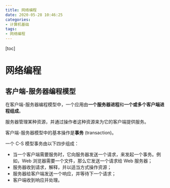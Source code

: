 ```yaml
---
title: 网络编程
date: 2020-05-28 10:46:25
categories:
- 计算机基础
tags:
- 网络编程
---
```


[toc]

# 网络编程

## 客户端-服务器编程模型

在客户端-服务器编程模型中，一个应用由**一个服务器进程**和**一个或多个客户端进程组成**。

服务器管理某种资源，并通过操作者这种资源来为它的客户端提供服务。

客户端-服务器模型中的基本操作是**事务** (transaction)。

一个 C-S 模型事务由以下四步组成：

- 当一个客户端需要服务时，它向服务器发送一个请求，来发起一个事务。例如，Web 浏览器需要一个文件，那么它发送一个请求给 Web 服务器；
- 服务器收到请求，解释，并以适当方式操作资源；
- 服务器给客户端发送一个响应，并等待下一个请求；
- 客户端收到响应并处理。
